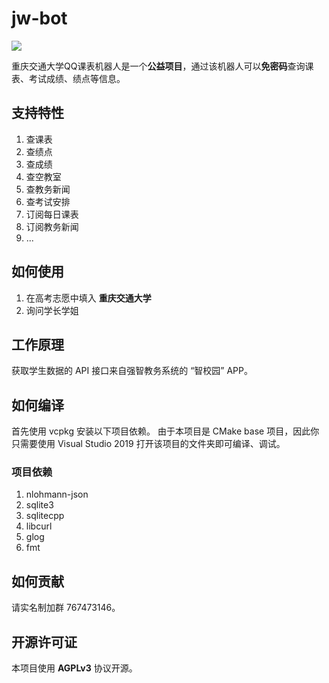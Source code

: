 # jw-bot
![](https://github.com/cyanray/jw-bot/workflows/Build/badge.svg)

重庆交通大学QQ课表机器人是一个**公益项目**，通过该机器人可以**免密码**查询课表、考试成绩、绩点等信息。

## 支持特性
1. 查课表
2. 查绩点
3. 查成绩
4. 查空教室
5. 查教务新闻
6. 查考试安排
7. 订阅每日课表
8. 订阅教务新闻
9. ...

## 如何使用
1. 在高考志愿中填入 **重庆交通大学**
2. 询问学长学姐

## 工作原理
获取学生数据的 API 接口来自强智教务系统的 “智校园” APP。

## 如何编译
首先使用 vcpkg 安装以下项目依赖。
由于本项目是 CMake base 项目，因此你只需要使用 Visual Studio 2019 打开该项目的文件夹即可编译、调试。

### 项目依赖
1. nlohmann-json
2. sqlite3
3. sqlitecpp
4. libcurl
5. glog
6. fmt

## 如何贡献
请实名制加群 767473146。

## 开源许可证
本项目使用 **AGPLv3** 协议开源。
